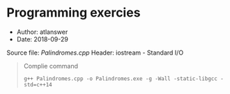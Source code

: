# Programming exercies

- Author: atlanswer
- Date: 2018-09-29

Source file: *Palindromes.cpp*
Header: iostream - Standard I/O

> Complie command
> ```shell
> g++ Palindromes.cpp -o Palindromes.exe -g -Wall -static-libgcc -std=c++14
> ```
